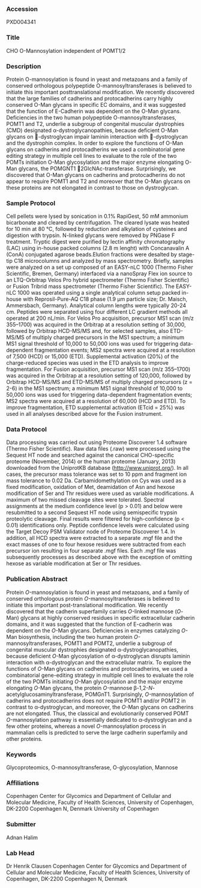 ### Accession
PXD004341

### Title
CHO O-Mannosylation independent of POMT1/2

### Description
Protein O-mannosylation is found in yeast and metazoans and a family of conserved orthologous polypeptide O-mannosyltransferases is believed to initiate this important posttranslational modification. We recently discovered that the large families of cadherins and protocadherins carry highly conserved O-Man glycans in specific EC domains, and it was suggested that the function of E-Cadherin was dependent on the O-Man glycans. Deficiencies in the two human polypeptide O-mannosyltransferases, POMT1 and T2, underlie a subgroup of congenital muscular dystrophies (CMD) designated α-dystroglycanopathies, because deficient O-Man glycans on -dystroglycan impair laminin interaction with -dystroglycan and the dystrophin complex. In order to explore the functions of O-Man glycans on cadherins and protocadherins we used a combinatorial gene editing strategy in multiple cell lines to evaluate to the role of the two POMTs initiation O-Man glycosylation and the major enzyme elongating O-Man glycans, the POMGNT1 2GlcNAc-transferase. Surprisingly, we discovered that O-Man glycans on cadherins and protocadherins do not appear to require POMT1 and T2 and moreover that the O-Man glycans on these proteins are not elongated in contrast to those on dystroglycan.

### Sample Protocol
Cell pellets were lysed by sonication in 0.1% RapiGest, 50 mM ammonium bicarbonate and cleared by centrifugation. The cleared lysate was heated for 10 min at 80 °C, followed by reduction and alkylation of cysteines and digestion with trypsin. N-linked glycans were removed by PNGase F treatment. Tryptic digest were purified by lectin affinity chromatography (LAC) using in-house packed columns (2.8 m lenght) with Concanavalin A (ConA) conjugated agarose beads.Elution fractions were desalted by stage-tip C18 microcolumns and analyzed by mass spectrometry.  Briefly, samples were analyzed on a set up composed of an EASY-nLC 1000 (Thermo Fisher Scientific, Bremen, Germany) interfaced via a nanoSpray Flex ion source to an LTQ-Orbitrap Velos Pro hybrid spectrometer (Thermo Fisher Scientific) or Fusion Tribrid mass spectrometer (Thermo Fisher Scientific). The EASY-nLC 1000 was operated using a single analytical column setup packed in-house with Reprosil-Pure-AQ C18 phase (1.9 μm particle size; Dr. Maisch, Ammersbach, Germany). Analytical column lengths were typically 20-24 cm. Peptides were separated using four different LC gradient methods all operated at 200 nL/min.  For Velos Pro acquisition, precursor MS1 scan (m/z 355–1700) was acquired in the Orbitrap at a resolution setting of 30,000, followed by Orbitrap HCD-MS/MS and, for selected samples, also ETD-MS/MS of multiply charged precursors in the MS1 spectrum; a minimum MS1 signal threshold of 10,000 to 50,000 ions was used for triggering data-dependent fragmentation events; MS2 spectra were acquired at a resolution of 7,500 (HCD) or 15,000 (ETD). Supplemental activation (20%) of the charge-reduced species was used in the ETD analysis to improve fragmentation. For Fusion acquisition, precursor MS1 scan (m/z 355–1700) was acquired in the Orbitrap at a resolution setting of 120,000, followed by Orbitrap HCD-MS/MS and ETD-MS/MS of multiply charged precursors (z = 2-6) in the MS1 spectrum; a minimum MS1 signal threshold of 10,000 to 50,000 ions was used for triggering data-dependent fragmentation events; MS2 spectra were acquired at a resolution of 60,000 (HCD and ETD). To improve fragmentation, ETD supplemental activation (ETcid = 25%) was used in all analyses described above for the Fusion instrument.

### Data Protocol
Data processing was carried out using Proteome Discoverer 1.4 software (Thermo Fisher Scientific). Raw data files (.raw) were processed using the Sequest HT node and searched against the canonical CHO-specific proteome (November, 2014) or the human proteome (January, 2013) downloaded from the UniprotKB database (http://www.uniprot.org/). In all cases, the precursor mass tolerance was set to 10 ppm and fragment ion mass tolerance to 0.02 Da. Carbamidomethylation on Cys was used as a fixed modification, oxidation of Met, deamidation of Asn and hexose modification of Ser and Thr residues were used as variable modifications. A maximum of two missed cleavage sites were tolerated. Spectral assignments at the medium confidence level (p > 0.01) and below were resubmitted to a second Sequest HT node using semispecific trypsin proteolytic cleavage. Final results were filtered for high-confidence (p < 0.01) identifications only. Peptide confidence levels were calculated using the Target Decoy PSM Validator node of Proteome Discoverer 1.4. In addition, all HCD spectra were extracted to a separate .mgf file and the exact masses of one to four hexose residues were subtracted from each precursor ion resulting in four separate .mgf files. Each .mgf file was subsequently processes as described above with the exception of omitting hexose as variable modification at Ser or Thr residues.

### Publication Abstract
Protein <i>O-</i>mannosylation is found in yeast and metazoans, and a family of conserved orthologous protein <i>O-</i>mannosyltransferases is believed to initiate this important post-translational modification. We recently discovered that the cadherin superfamily carries <i>O-</i>linked mannose (<i>O</i>-Man) glycans at highly conserved residues in specific extracellular cadherin domains, and it was suggested that the function of E-cadherin was dependent on the <i>O-</i>Man glycans. Deficiencies in enzymes catalyzing <i>O-</i>Man biosynthesis, including the two human protein <i>O-</i>mannosyltransferases, POMT1 and POMT2, underlie a subgroup of congenital muscular dystrophies designated &#x3b1;-dystroglycanopathies, because deficient <i>O-</i>Man glycosylation of &#x3b1;-dystroglycan disrupts laminin interaction with &#x3b1;-dystroglycan and the extracellular matrix. To explore the functions of <i>O-</i>Man glycans on cadherins and protocadherins, we used a combinatorial gene-editing strategy in multiple cell lines to evaluate the role of the two POMTs initiating <i>O-</i>Man glycosylation and the major enzyme elongating <i>O-</i>Man glycans, the protein <i>O-</i>mannose &#x3b2;-1,2-<i>N</i>-acetylglucosaminyltransferase, POMGnT1. Surprisingly, <i>O-</i>mannosylation of cadherins and protocadherins does not require POMT1 and/or POMT2 in contrast to &#x3b1;-dystroglycan, and moreover, the <i>O-</i>Man glycans on cadherins are not elongated. Thus, the classical and evolutionarily conserved POMT <i>O-</i>mannosylation pathway is essentially dedicated to &#x3b1;-dystroglycan and a few other proteins, whereas a novel <i>O-</i>mannosylation process in mammalian cells is predicted to serve the large cadherin superfamily and other proteins.

### Keywords
Glycoproteomics, O-mannosyltransferase, O-glycosylation, Mannose

### Affiliations
Copenhagen Center for Glycomics and Department of Cellular and Molecular Medicine, Faculty of Health Sciences, University of Copenhagen, DK-2200 Copenhagen N, Denmark
University of Copenhagen

### Submitter
Adnan Halim

### Lab Head
Dr Henrik Clausen
Copenhagen Center for Glycomics and Department of Cellular and Molecular Medicine, Faculty of Health Sciences, University of Copenhagen, DK-2200 Copenhagen N, Denmark


